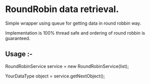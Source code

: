# RoundRobin data retrieval.

Simple wrapper using queue for getting data in round robbin way.

Implementation is 100% thread safe and ordering of round robbin is guaranteed.


## Usage :-

RoundRobinService service = new RoundRobinService(list);

YourDataType object = service.getNextObject();